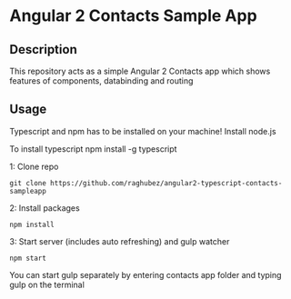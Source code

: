 # Angular 2 Contacts Sample App

## Description
This repository acts as a simple Angular 2 Contacts app which shows features of components, databinding and routing 

## Usage
Typescript and npm has to be installed on your machine!
Install node.js

To install typescript
npm install -g typescript

1: Clone repo
```
git clone https://github.com/raghubez/angular2-typescript-contacts-sampleapp
```
2: Install packages
```
npm install
```
3: Start server (includes auto refreshing) and gulp watcher
```
npm start
```
You can start gulp separately by entering contacts app folder and typing gulp on the terminal
